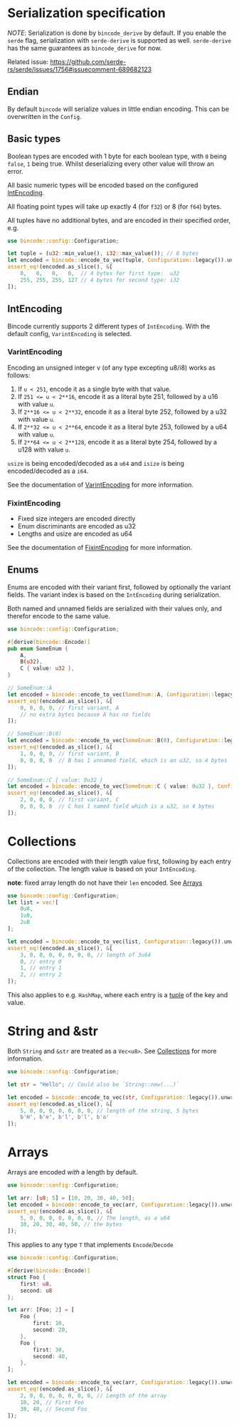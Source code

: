 # Serialization specification

*NOTE*: Serialization is done by `bincode_derive` by default. If you enable the `serde` flag, serialization with `serde-derive` is supported as well. `serde-derive` has the same guarantees as `bincode_derive` for now.

Related issue: <https://github.com/serde-rs/serde/issues/1756#issuecomment-689682123>

## Endian

By default `bincode` will serialize values in little endian encoding. This can be overwritten in the `Config`.

## Basic types

Boolean types are encoded with 1 byte for each boolean type, with `0` being `false`, `1` being true. Whilst deserializing every other value will throw an error.

All basic numeric types will be encoded based on the configured [IntEncoding](#intencoding).

All floating point types will take up exactly 4 (for `f32`) or 8 (for `f64`) bytes.

All tuples have no additional bytes, and are encoded in their specified order, e.g.
```rust
use bincode::config::Configuration;

let tuple = (u32::min_value(), i32::max_value()); // 8 bytes
let encoded = bincode::encode_to_vec(tuple, Configuration::legacy()).unwrap();
assert_eq!(encoded.as_slice(), &[
    0,   0,   0,   0,  // 4 bytes for first type:  u32
    255, 255, 255, 127 // 4 bytes for second type: i32
]);
```

## IntEncoding
Bincode currently supports 2 different types of `IntEncoding`. With the default config, `VarintEncoding` is selected.

### VarintEncoding
Encoding an unsigned integer v (of any type excepting u8/i8) works as follows:

1. If `u < 251`, encode it as a single byte with that value.
1. If `251 <= u < 2**16`, encode it as a literal byte 251, followed by a u16 with value `u`.
1. If `2**16 <= u < 2**32`, encode it as a literal byte 252, followed by a u32 with value `u`.
1. If `2**32 <= u < 2**64`, encode it as a literal byte 253, followed by a u64 with value `u`.
1. If `2**64 <= u < 2**128`, encode it as a literal byte 254, followed by a u128 with value `u`.

`usize` is being encoded/decoded as a `u64` and `isize` is being encoded/decoded as a `i64`.

See the documentation of [VarintEncoding](https://docs.rs/bincode/latest/bincode/config/struct.VarintEncoding.html) for more information.

### FixintEncoding

- Fixed size integers are encoded directly
- Enum discriminants are encoded as u32
- Lengths and usize are encoded as u64

See the documentation of [FixintEncoding](https://docs.rs/bincode/latest/bincode/config/struct.FixintEncoding.html) for more information.

## Enums

Enums are encoded with their variant first, followed by optionally the variant fields. The variant index is based on the `IntEncoding` during serialization.

Both named and unnamed fields are serialized with their values only, and therefor encode to the same value.

```rust
use bincode::config::Configuration;

#[derive(bincode::Encode)]
pub enum SomeEnum {
    A,
    B(u32),
    C { value: u32 },
}

// SomeEnum::A
let encoded = bincode::encode_to_vec(SomeEnum::A, Configuration::legacy()).unwrap();
assert_eq!(encoded.as_slice(), &[
    0, 0, 0, 0, // first variant, A
    // no extra bytes because A has no fields
]);

// SomeEnum::B(0)
let encoded = bincode::encode_to_vec(SomeEnum::B(0), Configuration::legacy()).unwrap();
assert_eq!(encoded.as_slice(), &[
    1, 0, 0, 0, // first variant, B
    0, 0, 0, 0  // B has 1 unnamed field, which is an u32, so 4 bytes
]);

// SomeEnum::C { value: 0u32 }
let encoded = bincode::encode_to_vec(SomeEnum::C { value: 0u32 }, Configuration::legacy()).unwrap();
assert_eq!(encoded.as_slice(), &[
    2, 0, 0, 0, // first variant, C
    0, 0, 0, 0  // C has 1 named field which is a u32, so 4 bytes
]);
```

# Collections

Collections are encoded with their length value first, following by each entry of the collection. The length value is based on your `IntEncoding`.

**note**: fixed array length do not have their `len` encoded. See [Arrays](#arrays)

```rust
use bincode::config::Configuration;
let list = vec![
    0u8,
    1u8,
    2u8
];

let encoded = bincode::encode_to_vec(list, Configuration::legacy()).unwrap();
assert_eq!(encoded.as_slice(), &[
    3, 0, 0, 0, 0, 0, 0, 0, // length of 3u64
    0, // entry 0
    1, // entry 1
    2, // entry 2
]);
```

This also applies to e.g. `HashMap`, where each entry is a [tuple](#basic-types) of the key and value.

# String and &str

Both `String` and `&str` are treated as a `Vec<u8>`. See [Collections](#collections) for more information.

```rust
use bincode::config::Configuration;

let str = "Hello"; // Could also be `String::new(...)`

let encoded = bincode::encode_to_vec(str, Configuration::legacy()).unwrap();
assert_eq!(encoded.as_slice(), &[
    5, 0, 0, 0, 0, 0, 0, 0, // length of the string, 5 bytes
    b'H', b'e', b'l', b'l', b'o'
]);
```

# Arrays

Arrays are encoded *with* a length by default.

```rust
use bincode::config::Configuration;

let arr: [u8; 5] = [10, 20, 30, 40, 50];
let encoded = bincode::encode_to_vec(arr, Configuration::legacy()).unwrap();
assert_eq!(encoded.as_slice(), &[
    5, 0, 0, 0, 0, 0, 0, 0, // The length, as a u64
    10, 20, 30, 40, 50, // the bytes
]);
```

This applies to any type `T` that implements `Encode`/`Decode`

```rust
use bincode::config::Configuration;

#[derive(bincode::Encode)]
struct Foo {
    first: u8,
    second: u8
};

let arr: [Foo; 2] = [
    Foo {
        first: 10,
        second: 20,
    },
    Foo {
        first: 30,
        second: 40,
    },
];

let encoded = bincode::encode_to_vec(arr, Configuration::legacy()).unwrap();
assert_eq!(encoded.as_slice(), &[
    2, 0, 0, 0, 0, 0, 0, 0, // Length of the array
    10, 20, // First Foo
    30, 40, // Second Foo
]);
```

